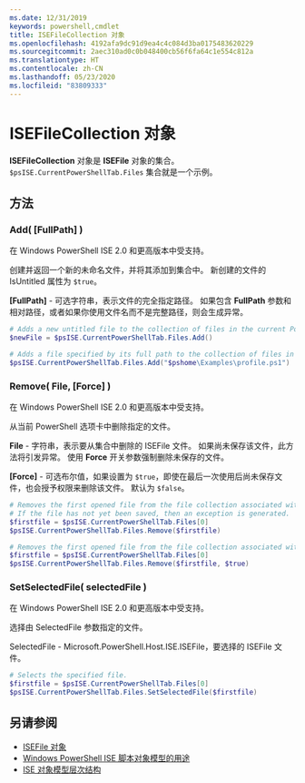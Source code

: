 ```yaml
---
ms.date: 12/31/2019
keywords: powershell,cmdlet
title: ISEFileCollection 对象
ms.openlocfilehash: 4192afa9dc91d9ea4c4c084d3ba0175483620229
ms.sourcegitcommit: 2aec310ad0c0b048400cb56f6fa64c1e554c812a
ms.translationtype: HT
ms.contentlocale: zh-CN
ms.lasthandoff: 05/23/2020
ms.locfileid: "83809333"
---
```

# <a name="the-isefilecollection-object"></a>ISEFileCollection 对象

**ISEFileCollection** 对象是 **ISEFile** 对象的集合。 `$psISE.CurrentPowerShellTab.Files` 集合就是一个示例。

## <a name="methods"></a>方法

### <a name="add-fullpath-"></a>Add\( \[FullPath\] \)

在 Windows PowerShell ISE 2.0 和更高版本中受支持。

创建并返回一个新的未命名文件，并将其添加到集合中。 新创建的文件的 IsUntitled  属性为 `$true`。

**\[FullPath\]** - 可选字符串，表示文件的完全指定路径。 如果包含 **FullPath** 参数和相对路径，或者如果你使用文件名而不是完整路径，则会生成异常。

```powershell
# Adds a new untitled file to the collection of files in the current PowerShell tab.
$newFile = $psISE.CurrentPowerShellTab.Files.Add()

# Adds a file specified by its full path to the collection of files in the current PowerShell tab.
$psISE.CurrentPowerShellTab.Files.Add("$pshome\Examples\profile.ps1")
```

### <a name="remove-file-force-"></a>Remove\( File, \[Force\] \)

在 Windows PowerShell ISE 2.0 和更高版本中受支持。

从当前 PowerShell 选项卡中删除指定的文件。

**File** - 字符串，表示要从集合中删除的 ISEFile 文件。 如果尚未保存该文件，此方法将引发异常。 使用 **Force** 开关参数强制删除未保存的文件。

**\[Force\]** - 可选布尔值，如果设置为 `$true`，即使在最后一次使用后尚未保存文件，也会授予权限来删除该文件。 默认为 `$false`。

```powershell
# Removes the first opened file from the file collection associated with the current PowerShell tab.
# If the file has not yet been saved, then an exception is generated.
$firstfile = $psISE.CurrentPowerShellTab.Files[0]
$psISE.CurrentPowerShellTab.Files.Remove($firstfile)

# Removes the first opened file from the file collection associated with the current PowerShell tab, even if it has not been saved.
$firstfile = $psISE.CurrentPowerShellTab.Files[0]
$psISE.CurrentPowerShellTab.Files.Remove($firstfile, $true)
```

### <a name="setselectedfile-selectedfile-"></a>SetSelectedFile\( selectedFile \)

在 Windows PowerShell ISE 2.0 和更高版本中受支持。

选择由 SelectedFile  参数指定的文件。

SelectedFile  - Microsoft.PowerShell.Host.ISE.ISEFile，要选择的 ISEFile 文件。

```powershell
# Selects the specified file.
$firstfile = $psISE.CurrentPowerShellTab.Files[0]
$psISE.CurrentPowerShellTab.Files.SetSelectedFile($firstfile)
```

## <a name="see-also"></a>另请参阅

- [ISEFile 对象](The-ISEFile-Object.md)
- [Windows PowerShell ISE 脚本对象模型的用途](Purpose-of-the-Windows-PowerShell-ISE-Scripting-Object-Model.md)
- [ISE 对象模型层次结构](The-ISE-Object-Model-Hierarchy.md)

